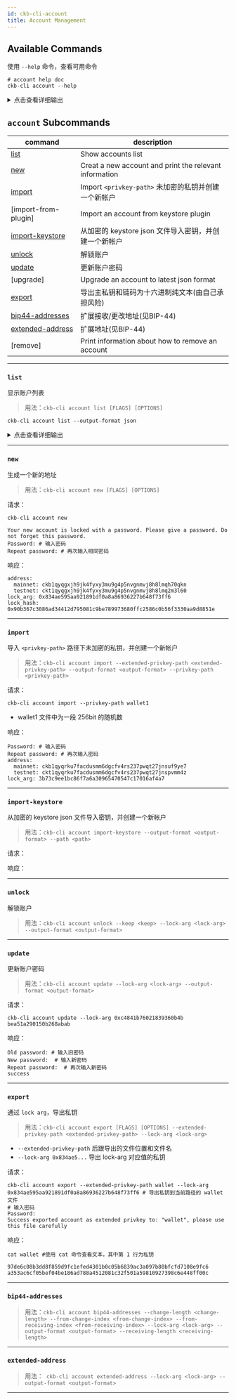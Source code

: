 ```yaml
---
id: ckb-cli-account
title: Account Management
---
```


## Available Commands

使用 `--help` 命令，查看可用命令

```shell
# account help doc
ckb-cli account --help
```

<details>
<summary>点击查看详细输出</summary>

```
Manage accounts

USAGE:
    ckb-cli account [FLAGS] [OPTIONS] [SUBCOMMAND]

FLAGS:
        --no-color         Do not hightlight(color) output json
        --debug            Display request parameters
        --wait-for-sync    Ensure the index-store sybchronizes completely before command being excuted
    -h, --help             Prints help information
    -V, --version          Prints version information


SUBCOMMANDS:
    list                List all accounts. There are two kinds of account item indicated by `source` field:
                        When `source` is "Local File System" means the account is stored in json keystore file, the output fields are:
                       * lock_arg: The blake2b160 hash of the public key.
                       * lock_hash: The lock script hash of secp256k1_blake160_sighash_all lock (See [1]).
                       * has_ckb_pubkey_derivation_root_path: The ckb publick key derivation root path (m/44'/309'/0') is stored so that password is not required to do public key derivation.
                       * address: The Mainnet/Testnet addresses of secp256k1_blake160_sighash_all lock (See [1]).
                        When `source` is "[plugin]: xxx_keysotre_plugin" means the account is stored in keystore plugin (Ledger plugin like [2]). 
                        If the account metadata is imported by `ckb-cli account import-from-plugin` the output fields are just like "Local File System". 
                        If the account is not imported, the output fields are:
                       * account-id: The account id used to import the account metadata from plugin.
            
                        [1]: https://github.com/nervosnetwork/ckb-system-scripts/blob/master/c/secp256k1_blake160_sighash_all.c
                        [2]: https://github.com/obsidiansystems/ckb-plugin-ledger
    new                 Create a new account and print related information.
    import              Import an unencrypted private key from `<privkey-path>` and create a new account.
    import-from-plugin  Import an account from keystore plugin
    import-keystore     Import key from encrypted keystore json file and create a new account.
    update              Update password of an account
    upgrade             Upgrade an account to latest json format
    export              Export master private key and chain code as hex plain text (USE WITH YOUR OWN RISK)
    bip44-addresses     Extended receiving/change Addresses (see: BIP-44)
    extended-address    Extended address (see: BIP-44)
    remove              Print information about how to remove an account
    help                Prints this message or the help of the given subcommand(s)
```
</details>

## <code>account</code> Subcommands

|command|description|
|---|---|
|[list](#list)                |Show accounts list|
|[new](#new)                 |Creat a new account and print the relevant information|
|[import](#import)              |Import `<privkey-path>` 未加密的私钥并创建一个新帐户|
|[import-from-plugin]           |Import an account from keystore plugin|
|[import-keystore](#import-keystore)     |从加密的 keystore json 文件导入密钥，并创建一个新帐户|
|[unlock](#unlock)              |解锁账户|
|[update](#update)              |更新账户密码|
|[upgrade]                      |Upgrade an account to latest json format|
|[export](#export)              |导出主私钥和链码为十六进制纯文本(由自己承担风险)|
|[bip44-addresses](#bip44-addresses)     |扩展接收/更改地址(见BIP-44)|
|[extended-address](#extended-address)    |扩展地址(见BIP-44)|
|[remove]                       |Print information about how to remove an account|

---

### `list`

显示账户列表

> 用法：`ckb-cli account list [FLAGS] [OPTIONS]`

```shell
ckb-cli account list --output-format json
```

<details>
<summary>点击查看详细输出</summary>

```json
[
  {
    "#": 0,
    "address": {
      "mainnet": "ckb1qyqw5ps6f323lqhwzdcg0jy74ums73dssqdsmxfwet",
      "testnet": "ckt1qyqw5ps6f323lqhwzdcg0jy74ums73dssqdsxrh34h"
    },
    "lock_arg": "0xea061a4c551f82ee137087c89eaf370f45b0801b",
    "lock_hash": "0x22c596304fa49bd37d21a3eeb94bb572e69e9e18e329c251e42b91289721bf1e"
  },
  {
    "#": 1,
    "address": {
      "mainnet": "ckb1qyqwn2ajzmve7vhmmn0qmq33gvmzacmlr4vs2q3x0w",
      "testnet": "ckt1qyqwn2ajzmve7vhmmn0qmq33gvmzacmlr4vsh90erj"
    },
    "lock_arg": "0xe9abb216d99f32fbdcde0d823143362ee37f1d59",
    "lock_hash": "0xb8b81481d0ce46444d52b9bd23c429111029b0f38349ba9374db1b5be74de1a4"
  },
]
```

</details>

---

### `new`

生成一个新的地址

> 用法：`ckb-cli account new [FLAGS] [OPTIONS]`

请求：
```shell
ckb-cli account new

Your new account is locked with a password. Please give a password. Do not forget this password.
Password: # 输入密码
Repeat password: # 再次输入相同密码
```

响应：
```
address:
  mainnet: ckb1qyqgxjh9jk4fyxy3mu9g4p5nvgnmvj8h8lmqh70qkn
  testnet: ckt1qyqgxjh9jk4fyxy3mu9g4p5nvgnmvj8h8lmq2m3l60
lock_arg: 0x834ae595aa921891df0a8a86936227b648f73ff6
lock_hash: 0x90b367c3086ad34412d795081c9be789973680ffc2586c0b56f3330aa9d8851e
```

---
### `import`

导入 `<privkey-path>` 路径下未加密的私钥，并创建一个新帐户

> 用法：`ckb-cli account import --extended-privkey-path <extended-privkey-path> --output-format <output-format> --privkey-path <privkey-path>`

请求：
```
ckb-cli account import --privkey-path wallet1
```
* wallet1 文件中为一段 256bit 的随机数

响应：
```shell
Password: # 输入密码
Repeat password: # 再次输入密码
address:
  mainnet: ckb1qyqrku7facdusmm6dgcfv4rs237pwqt27jnsuf9ye7
  testnet: ckt1qyqrku7facdusmm6dgcfv4rs237pwqt27jnspvmm4z
lock_arg: 3b73c9ee1bc86f7a6a30965470547c17016af4a7
```

---
### `import-keystore`

从加密的 keystore json 文件导入密钥，并创建一个新帐户

> 用法：`ckb-cli account import-keystore --output-format <output-format> --path <path>`

请求：

响应：

---
### `unlock`

解锁账户

> 用法：`ckb-cli account unlock --keep <keep> --lock-arg <lock-arg> --output-format <output-format>`


---
### `update`

更新账户密码

> 用法：`ckb-cli account update --lock-arg <lock-arg> --output-format <output-format>`

请求：
```
ckb-cli account update --lock-arg 0xc4841b76021839360b4b
bea51a290150b268abab
```

响应：
```shell
Old password: # 输入旧密码
New password:  # 输入新密码
Repeat password:  # 再次输入新密码
success
```

---

### `export`

通过 `lock arg`，导出私钥

> 用法：`ckb-cli account export [FLAGS] [OPTIONS] --extended-privkey-path <extended-privkey-path> --lock-arg <lock-arg>`

- `--extended-privkey-path` 后跟导出的文件位置和文件名
- `--lock-arg 0x834ae5...` 导出 lock-arg 对应值的私钥

请求：
```shell
ckb-cli account export --extended-privkey-path wallet --lock-arg 0x834ae595aa921891df0a8a86936227b648f73ff6 # 导出私钥到当前路径的 wallet 文件
# 输入密码
Password:
Success exported account as extended privkey to: "wallet", please use this file carefully
```

响应：
```shell
cat wallet #使用 cat 命令查看文本，其中第 1 行为私钥

97de6c08b3dd8f859d9fc1efed4301b0c05b6839ac3a097b80bfcfd7108e9fc6
a353ac6cf05bef04be186ad788a4512081c32f501a59810927398c6e448ff00c
```
---

### `bip44-addresses`

> 用法：`ckb-cli account bip44-addresses --change-length <change-length> --from-change-index <from-change-index> --from-receiving-index <from-receiving-index> --lock-arg <lock-arg> --output-format <output-format> --receiving-length <receiving-length>`

---

### `extended-address`

> 用法：` ckb-cli account extended-address --lock-arg <lock-arg> --output-format <output-format>`



---